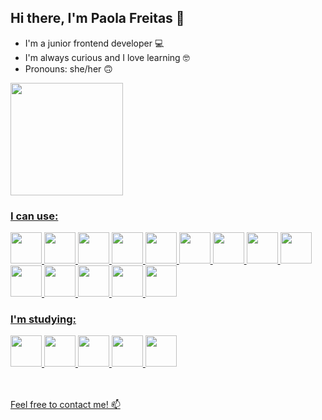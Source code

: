 ## Hi there, I'm Paola Freitas 👋

- I'm a junior frontend developer 💻 
- I'm always curious and I love learning 🤓 
- Pronouns: she/her 🙃

<div>
<a href="https://github.com/freitas-paola">
<img height="180em" src="https://github-readme-stats.vercel.app/api/top-langs/?username=freitas-paola&layout=compact&langs_count=7&theme=dracula"/>
</div>
  
### I can use: 
  <div>
    <img src="https://cdn.jsdelivr.net/gh/devicons/devicon/icons/vscode/vscode-original.svg" width="50" height="50" />
    <img src="https://cdn.jsdelivr.net/gh/devicons/devicon/icons/html5/html5-plain.svg" width="50" height="50"/>
    <img src="https://cdn.jsdelivr.net/gh/devicons/devicon/icons/css3/css3-plain.svg" width="50" height="50"/>
    <img src="https://cdn.jsdelivr.net/gh/devicons/devicon/icons/javascript/javascript-plain.svg" width="50" height="50"/>
    <img src="https://cdn.jsdelivr.net/gh/devicons/devicon/icons/bootstrap/bootstrap-plain.svg" width="50" height="50"/>
    <img src="https://cdn.jsdelivr.net/gh/devicons/devicon/icons/sass/sass-original.svg" width="50" height="50"/>
    <img src="https://cdn.jsdelivr.net/gh/devicons/devicon/icons/less/less-plain-wordmark.svg" width="50" height="50"/>
    <img src="https://cdn.jsdelivr.net/gh/devicons/devicon/icons/jquery/jquery-plain.svg" width="50" height="50"/>
    <img src="https://cdn.jsdelivr.net/gh/devicons/devicon/icons/vuejs/vuejs-original.svg" width="50" height="50"/>
    <img src="https://cdn.jsdelivr.net/gh/devicons/devicon/icons/typescript/typescript-plain.svg" width="50" height="50"/>
    <img src="https://cdn.jsdelivr.net/gh/devicons/devicon/icons/git/git-plain.svg" width="50" height="50"/>
    <img src="https://cdn.jsdelivr.net/gh/devicons/devicon/icons/github/github-original.svg" width="50" height="50"/>
    <img src="https://cdn.jsdelivr.net/gh/devicons/devicon/icons/grunt/grunt-line-wordmark.svg" width="50" height="50"/>
    <img src="https://cdn.jsdelivr.net/gh/devicons/devicon/icons/gulp/gulp-plain.svg" width="50" height="50"/>
  </div>
  
### I'm studying: 
  <div>
    <img src="https://cdn.jsdelivr.net/gh/devicons/devicon/icons/react/react-original.svg" width="50" height="50"/>
    <img src="https://cdn.jsdelivr.net/gh/devicons/devicon/icons/figma/figma-original.svg" width="50" height="50"/>
    <img src="https://cdn.jsdelivr.net/gh/devicons/devicon/icons/nextjs/nextjs-line.svg" width="50" height="50"/>
    <img src="https://cdn.jsdelivr.net/gh/devicons/devicon/icons/redux/redux-original.svg" width="50" height="50"/>
    <img src="https://cdn.jsdelivr.net/gh/devicons/devicon/icons/tailwindcss/tailwindcss-plain.svg" width="50" height="50"/>
  </div>

  <br/>
  <br/>
  <p>Feel free to contact me! 📫</p>


